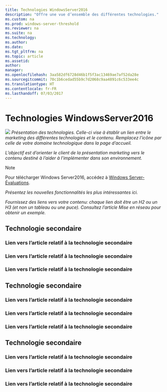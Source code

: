 ```yaml
---
title: Technologies WindowsServer2016
description: "Offre une vue d’ensemble des différentes technologies."
ms.custom: na
ms.prod: windows-server-threshold
ms.reviewer: na
ms.suite: na
ms.technology: 
ms.author: 
ms.date: 
ms.tgt_pltfrm: na
ms.topic: article
ms.assetid: 
author: 
manager: 
ms.openlocfilehash: 3aa582df6728d46b1f5f3ac13469ae7af52da28e
ms.sourcegitcommit: 70c1b6cedad55b9c7d2068c9aa4891c6c533ee4c
ms.translationtype: HT
ms.contentlocale: fr-FR
ms.lasthandoff: 07/03/2017
---
```

# <a name="technology-in-windows-server-2016"></a>Technologies WindowsServer2016 

<img src="media/6-networking.png" style='align:left'> *Présentation des technologies. Celle-ci vise à établir un lien entre le marketing des différentes technologies et le contenu. Remplacez l’icône par celle de votre domaine technologique dans la page d’accueil.*

*L’objectif est d’orienter le client de la présentation marketing vers le contenu destiné à l’aider à l’implémenter dans son environnement.*



>[!Note]
> Pour télécharger Windows Server2016, accédez à [Windows Server-Évaluations](https://www.microsoft.com/evalcenter/evaluate-windows-server-2016).

*Présentez les nouvelles fonctionnalités les plus intéressantes ici.*

*Fournissez des liens vers votre contenu: chaque lien doit être un H2 ou un H3 (et non un tableau ou une puce). Consultez l’article Mise en réseau pour obtenir un exemple.*
## <a name="sub-technology"></a>Technologie secondaire

### <a name="link-to-article-about-sub-technology"></a>Lien vers l’article relatif à la technologie secondaire

### <a name="link-to-article-about-sub-technology"></a>Lien vers l’article relatif à la technologie secondaire

### <a name="link-to-article-about-sub-technology"></a>Lien vers l’article relatif à la technologie secondaire

## <a name="sub-technology"></a>Technologie secondaire

### <a name="link-to-article-about-sub-technology"></a>Lien vers l’article relatif à la technologie secondaire

### <a name="link-to-article-about-sub-technology"></a>Lien vers l’article relatif à la technologie secondaire

### <a name="link-to-article-about-sub-technology"></a>Lien vers l’article relatif à la technologie secondaire
## <a name="sub-technology"></a>Technologie secondaire

### <a name="link-to-article-about-sub-technology"></a>Lien vers l’article relatif à la technologie secondaire

### <a name="link-to-article-about-sub-technology"></a>Lien vers l’article relatif à la technologie secondaire

### <a name="link-to-article-about-sub-technology"></a>Lien vers l’article relatif à la technologie secondaire
